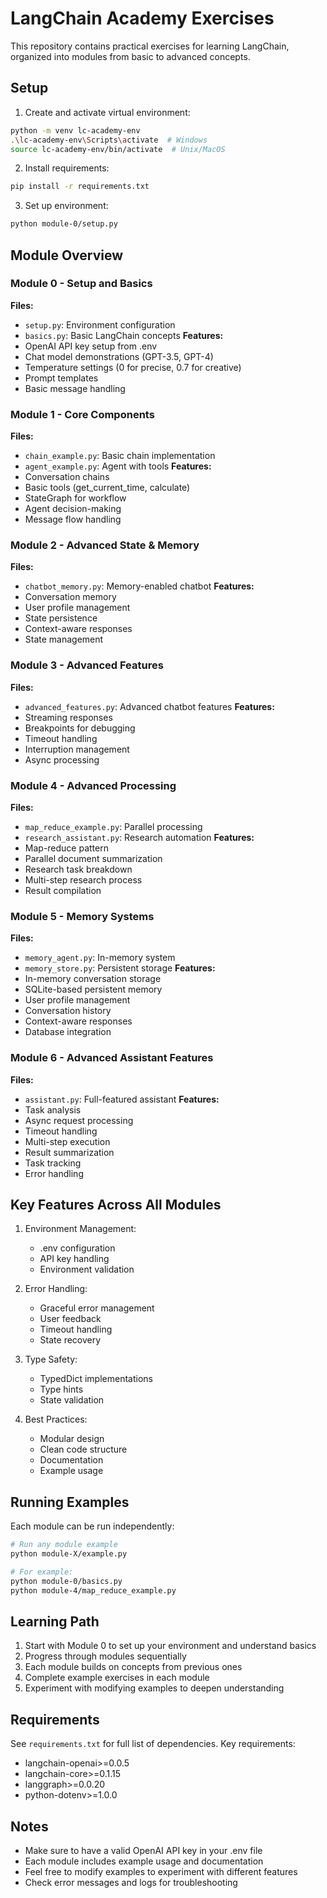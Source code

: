 # LangChain Academy Exercises

This repository contains practical exercises for learning LangChain, organized into modules from basic to advanced concepts.

## Setup

1. Create and activate virtual environment:
```bash
python -m venv lc-academy-env
.\lc-academy-env\Scripts\activate  # Windows
source lc-academy-env/bin/activate  # Unix/MacOS
```

2. Install requirements:
```bash
pip install -r requirements.txt
```

3. Set up environment:
```bash
python module-0/setup.py
```

## Module Overview

### Module 0 - Setup and Basics
**Files:**
- `setup.py`: Environment configuration
- `basics.py`: Basic LangChain concepts
**Features:**
- OpenAI API key setup from .env
- Chat model demonstrations (GPT-3.5, GPT-4)
- Temperature settings (0 for precise, 0.7 for creative)
- Prompt templates
- Basic message handling

### Module 1 - Core Components
**Files:**
- `chain_example.py`: Basic chain implementation
- `agent_example.py`: Agent with tools
**Features:**
- Conversation chains
- Basic tools (get_current_time, calculate)
- StateGraph for workflow
- Agent decision-making
- Message flow handling

### Module 2 - Advanced State & Memory
**Files:**
- `chatbot_memory.py`: Memory-enabled chatbot
**Features:**
- Conversation memory
- User profile management
- State persistence
- Context-aware responses
- State management

### Module 3 - Advanced Features
**Files:**
- `advanced_features.py`: Advanced chatbot features
**Features:**
- Streaming responses
- Breakpoints for debugging
- Timeout handling
- Interruption management
- Async processing

### Module 4 - Advanced Processing
**Files:**
- `map_reduce_example.py`: Parallel processing
- `research_assistant.py`: Research automation
**Features:**
- Map-reduce pattern
- Parallel document summarization
- Research task breakdown
- Multi-step research process
- Result compilation

### Module 5 - Memory Systems
**Files:**
- `memory_agent.py`: In-memory system
- `memory_store.py`: Persistent storage
**Features:**
- In-memory conversation storage
- SQLite-based persistent memory
- User profile management
- Conversation history
- Context-aware responses
- Database integration

### Module 6 - Advanced Assistant Features
**Files:**
- `assistant.py`: Full-featured assistant
**Features:**
- Task analysis
- Async request processing
- Timeout handling
- Multi-step execution
- Result summarization
- Task tracking
- Error handling

## Key Features Across All Modules

1. Environment Management:
   - .env configuration
   - API key handling
   - Environment validation

2. Error Handling:
   - Graceful error management
   - User feedback
   - Timeout handling
   - State recovery

3. Type Safety:
   - TypedDict implementations
   - Type hints
   - State validation

4. Best Practices:
   - Modular design
   - Clean code structure
   - Documentation
   - Example usage

## Running Examples

Each module can be run independently:

```bash
# Run any module example
python module-X/example.py

# For example:
python module-0/basics.py
python module-4/map_reduce_example.py
```

## Learning Path

1. Start with Module 0 to set up your environment and understand basics
2. Progress through modules sequentially
3. Each module builds on concepts from previous ones
4. Complete example exercises in each module
5. Experiment with modifying examples to deepen understanding

## Requirements

See `requirements.txt` for full list of dependencies. Key requirements:
- langchain-openai>=0.0.5
- langchain-core>=0.1.15
- langgraph>=0.0.20
- python-dotenv>=1.0.0

## Notes

- Make sure to have a valid OpenAI API key in your .env file
- Each module includes example usage and documentation
- Feel free to modify examples to experiment with different features
- Check error messages and logs for troubleshooting 